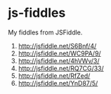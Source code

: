 js-fiddles
==========

My fiddles from JSFiddle.

1. http://jsfiddle.net/S6Bnf/4/
2. http://jsfiddle.net/WC9PA/9/
3. http://jsfiddle.net/4hVWv/3/
4. http://jsfiddle.net/RQ7CG/33/
5. http://jsfiddle.net/RfZed/
6. http://jsfiddle.net/YnD87/5/
